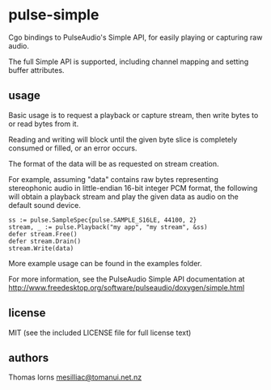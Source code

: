 pulse-simple
============

Cgo bindings to PulseAudio's Simple API,
for easily playing or capturing raw audio.

The full Simple API is supported,
including channel mapping and setting buffer attributes.

usage
-----

Basic usage is to request a playback or capture stream,
then write bytes to or read bytes from it.

Reading and writing will block until the given byte slice
is completely consumed or filled, or an error occurs.

The format of the data will be as requested on stream creation.

For example,
assuming "data" contains raw bytes representing stereophonic audio
in little-endian 16-bit integer PCM format,
the following will obtain a playback stream
and play the given data as audio on the default sound device.

    ss := pulse.SampleSpec{pulse.SAMPLE_S16LE, 44100, 2}
    stream, _ := pulse.Playback("my app", "my stream", &ss)
    defer stream.Free()
    defer stream.Drain()
    stream.Write(data)

More example usage can be found in the examples folder.

For more information, see the PulseAudio Simple API documentation at
http://www.freedesktop.org/software/pulseaudio/doxygen/simple.html

license
-------

MIT (see the included LICENSE file for full license text)

authors
-------

Thomas Iorns <mesilliac@tomanui.net.nz>

